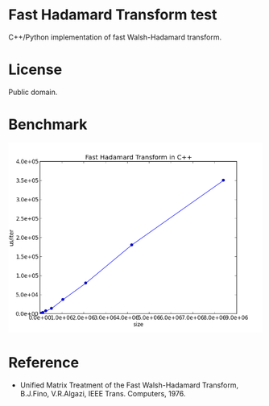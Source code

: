 # Fast Hadamard Transform test

C++/Python implementation of fast Walsh-Hadamard transform.

# License

Public domain.

# Benchmark

![demo](https://raw.githubusercontent.com/t-suzuki/fast_hadamard_transform_test/master/doc/demo_cpp.png)

# Reference

* Unified Matrix Treatment of the Fast Walsh-Hadamard Transform, B.J.Fino, V.R.Algazi, IEEE Trans. Computers, 1976.
